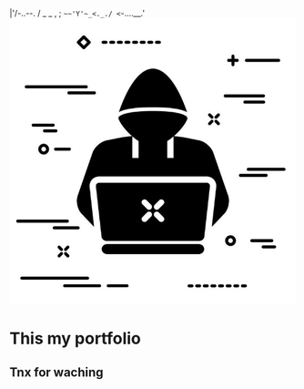   |\'/-..--.
 / _ _   ,  ;
`~~'Y'~_<._./
 <`-....__.'
<br>
![](https://github.com/Disoleit/profile/blob/main/avatarka.jpg?raw=true)

# This my portfolio
## Tnx for waching
